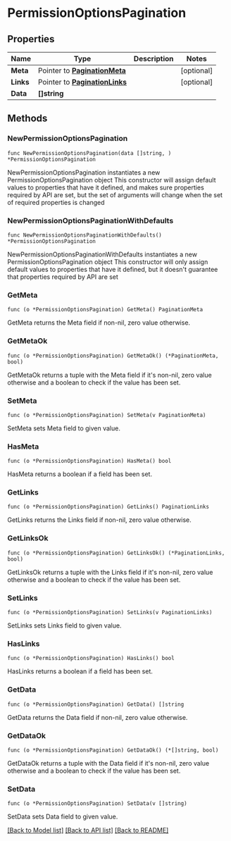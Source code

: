 # PermissionOptionsPagination

## Properties

Name | Type | Description | Notes
------------ | ------------- | ------------- | -------------
**Meta** | Pointer to [**PaginationMeta**](PaginationMeta.md) |  | [optional] 
**Links** | Pointer to [**PaginationLinks**](PaginationLinks.md) |  | [optional] 
**Data** | **[]string** |  | 

## Methods

### NewPermissionOptionsPagination

`func NewPermissionOptionsPagination(data []string, ) *PermissionOptionsPagination`

NewPermissionOptionsPagination instantiates a new PermissionOptionsPagination object
This constructor will assign default values to properties that have it defined,
and makes sure properties required by API are set, but the set of arguments
will change when the set of required properties is changed

### NewPermissionOptionsPaginationWithDefaults

`func NewPermissionOptionsPaginationWithDefaults() *PermissionOptionsPagination`

NewPermissionOptionsPaginationWithDefaults instantiates a new PermissionOptionsPagination object
This constructor will only assign default values to properties that have it defined,
but it doesn't guarantee that properties required by API are set

### GetMeta

`func (o *PermissionOptionsPagination) GetMeta() PaginationMeta`

GetMeta returns the Meta field if non-nil, zero value otherwise.

### GetMetaOk

`func (o *PermissionOptionsPagination) GetMetaOk() (*PaginationMeta, bool)`

GetMetaOk returns a tuple with the Meta field if it's non-nil, zero value otherwise
and a boolean to check if the value has been set.

### SetMeta

`func (o *PermissionOptionsPagination) SetMeta(v PaginationMeta)`

SetMeta sets Meta field to given value.

### HasMeta

`func (o *PermissionOptionsPagination) HasMeta() bool`

HasMeta returns a boolean if a field has been set.

### GetLinks

`func (o *PermissionOptionsPagination) GetLinks() PaginationLinks`

GetLinks returns the Links field if non-nil, zero value otherwise.

### GetLinksOk

`func (o *PermissionOptionsPagination) GetLinksOk() (*PaginationLinks, bool)`

GetLinksOk returns a tuple with the Links field if it's non-nil, zero value otherwise
and a boolean to check if the value has been set.

### SetLinks

`func (o *PermissionOptionsPagination) SetLinks(v PaginationLinks)`

SetLinks sets Links field to given value.

### HasLinks

`func (o *PermissionOptionsPagination) HasLinks() bool`

HasLinks returns a boolean if a field has been set.

### GetData

`func (o *PermissionOptionsPagination) GetData() []string`

GetData returns the Data field if non-nil, zero value otherwise.

### GetDataOk

`func (o *PermissionOptionsPagination) GetDataOk() (*[]string, bool)`

GetDataOk returns a tuple with the Data field if it's non-nil, zero value otherwise
and a boolean to check if the value has been set.

### SetData

`func (o *PermissionOptionsPagination) SetData(v []string)`

SetData sets Data field to given value.



[[Back to Model list]](../README.md#documentation-for-models) [[Back to API list]](../README.md#documentation-for-api-endpoints) [[Back to README]](../README.md)


